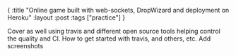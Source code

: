 {
:title "Online game built with web-sockets, DropWizard and deployment on Heroku"
:layout :post
:tags ["practice"]
}

Cover as well using travis and different open source tools helping control the quality and CI.
How to get started with travis, and others, etc. Add screenshots

